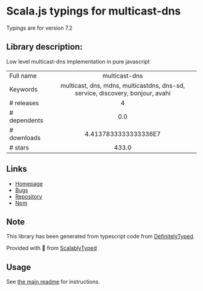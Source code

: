 
# Scala.js typings for multicast-dns

Typings are for version 7.2

## Library description:
Low level multicast-dns implementation in pure javascript

|                    |                 |
| ------------------ | :-------------: |
| Full name          | multicast-dns |
| Keywords           | multicast, dns, mdns, multicastdns, dns-sd, service, discovery, bonjour, avahi |
| # releases         | 4 |
| # dependents       | 0.0 |
| # downloads        | 4.4137833333333336E7 |
| # stars            | 433.0 |

## Links
- [Homepage](https://github.com/mafintosh/multicast-dns)
- [Bugs](https://github.com/mafintosh/multicast-dns/issues)
- [Repository](https://github.com/mafintosh/multicast-dns)
- [Npm](https://www.npmjs.com/package/multicast-dns)
    


## Note
This library has been generated from typescript code from [DefinitelyTyped](https://definitelytyped.org).

Provided with :purple_heart: from [ScalablyTyped](https://github.com/oyvindberg/ScalablyTyped)

## Usage
See [the main readme](../../readme.md) for instructions.


